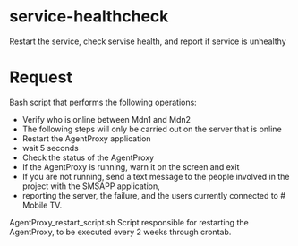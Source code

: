 # service-healthcheck
Restart the service, check servise health, and report if service is unhealthy

# Request
 Bash script that performs the following operations:

- Verify who is online between Mdn1 and Mdn2
- The following steps will only be carried out on the server that is online
- Restart the AgentProxy application
- wait 5 seconds
- Check the status of the AgentProxy
- If the AgentProxy is running, warn it on the screen and exit
- If you are not running, send a text message to the people involved in the project with the SMSAPP application,
- reporting the server, the failure, and the users currently connected to # Mobile TV.
 

 AgentProxy_restart_script.sh
 Script responsible for restarting the AgentProxy, to be executed every 2 weeks through crontab.
